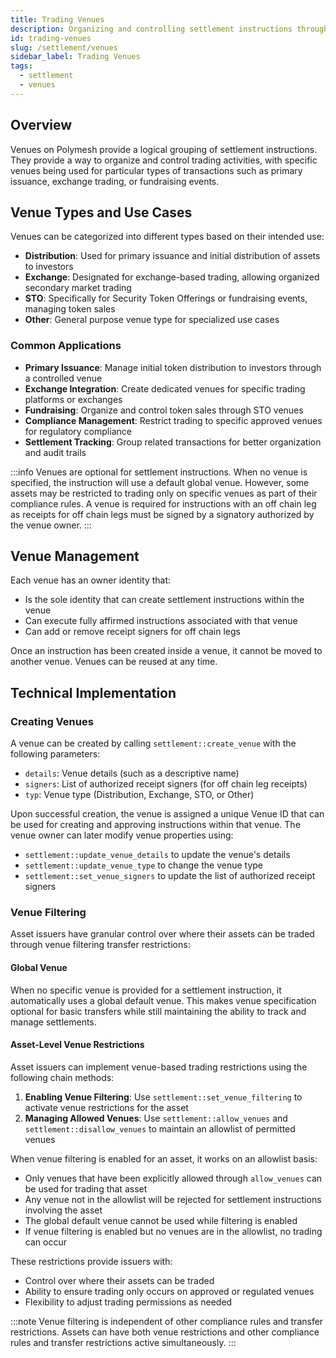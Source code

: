```yaml
---
title: Trading Venues
description: Organizing and controlling settlement instructions through logical groupings
id: trading-venues
slug: /settlement/venues
sidebar_label: Trading Venues
tags:
  - settlement
  - venues
---
```


## Overview

Venues on Polymesh provide a logical grouping of settlement instructions. They provide a way to organize and control trading activities, with specific venues being used for particular types of transactions such as primary issuance, exchange trading, or fundraising events.

## Venue Types and Use Cases

Venues can be categorized into different types based on their intended use:

- **Distribution**: Used for primary issuance and initial distribution of assets to investors
- **Exchange**: Designated for exchange-based trading, allowing organized secondary market trading
- **STO**: Specifically for Security Token Offerings or fundraising events, managing token sales
- **Other**: General purpose venue type for specialized use cases

### Common Applications

- **Primary Issuance**: Manage initial token distribution to investors through a controlled venue
- **Exchange Integration**: Create dedicated venues for specific trading platforms or exchanges
- **Fundraising**: Organize and control token sales through STO venues
- **Compliance Management**: Restrict trading to specific approved venues for regulatory compliance
- **Settlement Tracking**: Group related transactions for better organization and audit trails

:::info
Venues are optional for settlement instructions. When no venue is specified, the instruction will use a default global venue. However, some assets may be restricted to trading only on specific venues as part of their compliance rules. A venue is required for instructions with an off chain leg as receipts for off chain legs must be signed by a signatory authorized by the venue owner.
:::

## Venue Management

Each venue has an owner identity that:

- Is the sole identity that can create settlement instructions within the venue
- Can execute fully affirmed instructions associated with that venue
- Can add or remove receipt signers for off chain legs

Once an instruction has been created inside a venue, it cannot be moved to another venue. Venues can be reused at any time.

## Technical Implementation

### Creating Venues

A venue can be created by calling `settlement::create_venue` with the following parameters:

- `details`: Venue details (such as a descriptive name)
- `signers`: List of authorized receipt signers (for off chain leg receipts)
- `typ`: Venue type (Distribution, Exchange, STO, or Other)

Upon successful creation, the venue is assigned a unique Venue ID that can be used for creating and approving instructions within that venue. The venue owner can later modify venue properties using:

- `settlement::update_venue_details` to update the venue's details
- `settlement::update_venue_type` to change the venue type
- `settlement::set_venue_signers` to update the list of authorized receipt signers

### Venue Filtering

Asset issuers have granular control over where their assets can be traded through venue filtering transfer restrictions:

#### Global Venue

When no specific venue is provided for a settlement instruction, it automatically uses a global default venue. This makes venue specification optional for basic transfers while still maintaining the ability to track and manage settlements.

#### Asset-Level Venue Restrictions

Asset issuers can implement venue-based trading restrictions using the following chain methods:

1. **Enabling Venue Filtering**: Use `settlement::set_venue_filtering` to activate venue restrictions for the asset
2. **Managing Allowed Venues**: Use `settlement::allow_venues` and `settlement::disallow_venues` to maintain an allowlist of permitted venues

When venue filtering is enabled for an asset, it works on an allowlist basis:

- Only venues that have been explicitly allowed through `allow_venues` can be used for trading that asset
- Any venue not in the allowlist will be rejected for settlement instructions involving the asset
- The global default venue cannot be used while filtering is enabled
- If venue filtering is enabled but no venues are in the allowlist, no trading can occur

These restrictions provide issuers with:

- Control over where their assets can be traded
- Ability to ensure trading only occurs on approved or regulated venues
- Flexibility to adjust trading permissions as needed

:::note
Venue filtering is independent of other compliance rules and transfer restrictions. Assets can have both venue restrictions and other compliance rules and transfer restrictions active simultaneously.
:::
